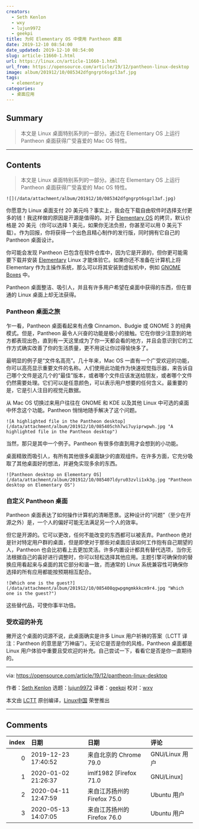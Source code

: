 ```yaml
---
creators:
  - Seth Kenlon
  - wxy
  - lujun9972
  - geekpi
title: 为何 Elementary OS 中使用 Pantheon 桌面
date: 2019-12-10 08:54:00
date_updated: 2019-12-10 08:54:00
slug: article-11660-1.html
url: https://linux.cn/article-11660-1.html
url_from: https://opensource.com/article/19/12/pantheon-linux-desktop
image: album/201912/10/085342dfgngrpt6sgzl3af.jpg
tags:
  - elementary
categories:
  - 桌面应用
---
```


## Summary

> 本文是 Linux 桌面特别系列的一部分。通过在 Elementary OS 上运行 Pantheon 桌面获得广受喜爱的 Mac OS 特性。

***

<!-- more -->

## Contents

> 
> 本文是 Linux 桌面特别系列的一部分。通过在 Elementary OS 上运行 Pantheon 桌面获得广受喜爱的 Mac OS 特性。
> 
> 
> 

`![](/data/attachment/album/201912/10/085342dfgngrpt6sgzl3af.jpg)`

你愿意为 Linux 桌面支付 20 美元吗？事实上，我会在下载自由软件时选择支付更多的钱！我这样做的原因是开源是值得的。对于 [Elementary OS](https://elementary.io/) 的拷贝，默认价格是 20 美元（你可以选择 1 美元，如果你无法负担，你甚至可以用 0 美元下载）。作为回报，你将获得一个出色且精心制作的发行版，同时拥有它自己的 Pantheon 桌面设计。

你可能会发现 Pantheon 已包含在软件仓库中，因为它是开源的，但你更可能需要下载并安装 [Elementary](http://elementary.io) Linux 才能体验它。如果你还不准备在计算机上将 Elementary 作为主操作系统，那么可以将其安装到虚拟机中，例如 [GNOME Boxes](https://opensource.com/article/19/5/getting-started-gnome-boxes-virtualization) 中。

Pantheon 桌面整洁、吸引人，并且有许多用户希望在桌面中获得的东西，但在普通的 Linux 桌面上却无法获得。

### Pantheon 桌面之旅

乍一看，Pantheon 桌面看起来有点像 Cinnamon、Budgie 或 GNOME 3 的经典模式。但是，Pantheon 最令人兴奋的功能是极小的接触。它在你很少注意到的地方都表现出色，直到有一天这里成为了你一天都会看的地方，并且会意识到它的工作方式确实改善了你的生活质量，更不用说让你过得愉快多了。

最明显的例子是“文件名高亮”。几十年来，Mac OS 一直有一个广受欢迎的功能，你可以高亮显示重要文件的名称。人们使用此功能作为快速视觉指示器，来告诉自己哪个文件是这几个的“最佳”版本，或者哪个文件应该发送给朋友，或者哪个文件仍然需要处理。它们可以是任意颜色，可以表示用户想要的任何含义。最重要的是，它是引人注目的视觉元数据。

从 Mac OS 切换过来用户往往在 GNOME 和 KDE 以及其他 Linux 中可选的桌面中怀念这个功能。Pantheon 悄悄地随手解决了这个问题。

`![A highlighted file in the Pantheon desktop](/data/attachment/album/201912/10/085405chh7wi7uyiprwpwh.jpg "A highlighted file in the Pantheon desktop")`

当然，那只是其中一个例子。Pantheon 有很多你直到用才会想到的小功能。

桌面精致而吸引人，有所有其他很多桌面缺少的直观组件。在许多方面，它充分吸取了其他桌面好的想法，并避免实现多余的东西。

`![Pantheon desktop on Elementary OS](/data/attachment/album/201912/10/085407ldyru03zvli1xk3g.jpg "Pantheon desktop on Elementary OS")`

### 自定义 Pantheon 桌面

Pantheon 桌面表达了如何操作计算机的清晰愿景。这种设计的“问题”（至少在开源之外）是，一个人的偏好可能无法满足另一个人的效率。

但它是开源的。它可以更改，任何不能改变的东西都可以被丢弃。Pantheon 绝对是针对特定用户群的桌面，但是即使对于那些对桌面应该如何工作抱有自己期望的人，Pantheon 也会比初看上去更加灵活。许多内置设计都具有替代选项，当你无法根据自己的喜好进行调整时，你可以轻松选择其他应用。主题引擎可确保你的替换应用看起来与桌面的其它部分和谐一致，而通常的 Linux 系统兼容性可确保你选择的所有应用都能按预期相互配合。

`![Which one is the guest?](/data/attachment/album/201912/10/085408qgwpgmgmkkkcm9r4.jpg "Which one is the guest?")`

这些替代品，可使你事半功倍。

### 受欢迎的补充

撇开这个桌面的词源不说，此桌面确实是许多 Linux 用户祈祷的答案（LCTT 译注：Pantheon 的意思是“万神庙”）。无论它是否是你的风格，Pantheon 桌面都是 Linux 用户体验中重要且受欢迎的补充。自己尝试一下，看看它是否是你一直期待的。

---

via: <https://opensource.com/article/19/12/pantheon-linux-desktop>

作者：[Seth Kenlon](https://opensource.com/users/seth) 选题：[lujun9972](https://github.com/lujun9972) 译者：[geekpi](https://github.com/geekpi) 校对：[wxy](https://github.com/wxy)

本文由 [LCTT](https://github.com/LCTT/TranslateProject) 原创编译，[Linux中国](https://linux.cn/) 荣誉推出

***

## Comments

|   index | 日期                | 日期                                    | 评论                                               |
|--------:|:--------------------|:----------------------------------------|:---------------------------------------------------|
|       0 | 2019-12-23 17:40:52 | 来自北京的 Chrome 79.0|GNU/Linux 用户   | 但是这个颜色标记没有单独列一栏…… 感觉用处不大      |
|       1 | 2020-01-02 21:26:37 | imlf1982 [Firefox 71.0|GNU/Linux]       | 没有窗口最小化化按纽，老觉得别扭。                 |
|       2 | 2020-04-11 12:47:59 | 来自江苏扬州的 Firefox 75.0|Ubuntu 用户 | 很有同感，我现在暂时用“切换至新工作区”替代也不错。 |
|       3 | 2020-05-13 14:07:05 | 来自江苏扬州的 Firefox 76.0|Ubuntu 用户 | 希望恢复0.4版本中热区设置最小化当前窗口的功能。    |
